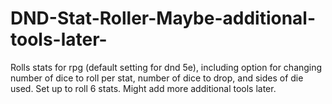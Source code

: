 # DND-Stat-Roller-Maybe-additional-tools-later-
Rolls stats for rpg (default setting for dnd 5e), including option for changing number of dice to roll per stat, number of dice to drop, and sides of die used. Set up to roll 6 stats. Might add more additional tools later.

